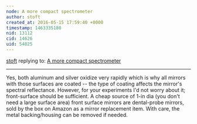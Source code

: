 ```yaml
---
node: A more compact spectrometer
author: stoft
created_at: 2016-05-15 17:59:40 +0000
timestamp: 1463335180
nid: 13112
cid: 14626
uid: 54025
---
```




[stoft](../profile/stoft) replying to: [A more compact spectrometer](../notes/cristoforetti/05-13-2016/a-more-compact-spectrometer)

----
Yes, both aluminum and silver oxidize very rapidly which is why all mirrors with those surfaces are coated -- the type of coating affects the mirror's spectral reflectance. However, for your experiments I'd not worry about it; front-surface should be sufficient. A cheap source of 1-in dia (you don't need a large surface area) front surface mirrors are dental-probe mirrors, sold by the box on Amazon as a mirror replacement item. With care, the metal backing/housing can be removed if needed.